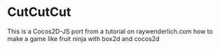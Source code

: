 CutCutCut
=========

This is a Cocos2D-JS port from a tutorial on raywenderlich.com how to make a game like fruit ninja with box2d and cocos2d
